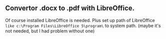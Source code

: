 ## Convertor .docx to .pdf with LibreOffice.

Of course installed LibreOffice is needed.
Plus set up path of LibreOffice `like c:\Program Files\LibreOffice 5\program\` to system path. (maybe it's not needed, but I had problem without one)